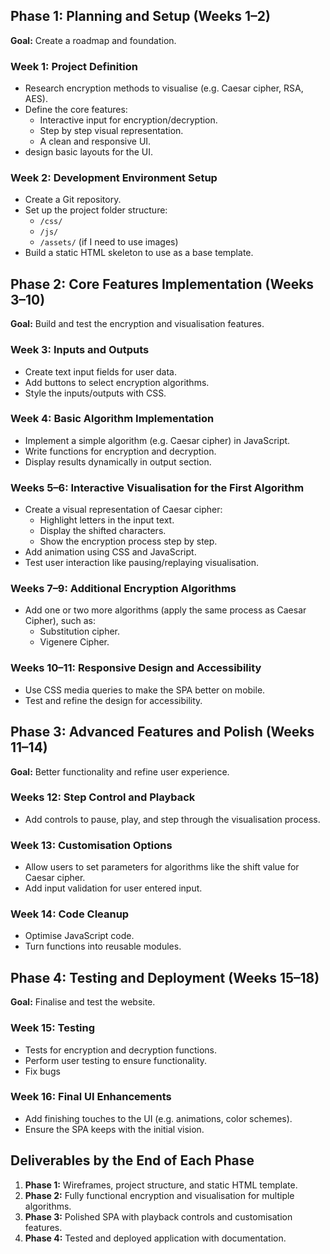 ## Phase 1: Planning and Setup (Weeks 1–2)
**Goal:** Create a roadmap and foundation.

### Week 1: Project Definition
* Research encryption methods to visualise (e.g. Caesar cipher, RSA, AES).
* Define the core features:
  * Interactive input for encryption/decryption.
  * Step by step visual representation.
  * A clean and responsive UI.
* design basic layouts for the UI.

### Week 2: Development Environment Setup
* Create a Git repository.
* Set up the project folder structure:
  * `/css/`
  * `/js/`
  * `/assets/` (if I need to use images)
* Build a static HTML skeleton to use as a base template.

## Phase 2: Core Features Implementation (Weeks 3–10)
**Goal:** Build and test the encryption and visualisation features.

### Week 3: Inputs and Outputs
* Create text input fields for user data.
* Add buttons to select encryption algorithms.
* Style the inputs/outputs with CSS.

### Week 4: Basic Algorithm Implementation
* Implement a simple algorithm (e.g. Caesar cipher) in JavaScript.
* Write functions for encryption and decryption.
* Display results dynamically in output section.

### Weeks 5–6: Interactive Visualisation for the First Algorithm
* Create a visual representation of Caesar cipher:
  * Highlight letters in the input text.
  * Display the shifted characters.
  * Show the encryption process step by step.
* Add animation using CSS and JavaScript.
* Test user interaction like pausing/replaying visualisation.

### Weeks 7–9: Additional Encryption Algorithms
* Add one or two more algorithms (apply the same process as Caesar Cipher), such as:
  * Substitution cipher.
  * Vigenere Cipher.

### Weeks 10–11: Responsive Design and Accessibility
* Use CSS media queries to make the SPA better on mobile.
* Test and refine the design for accessibility.

## Phase 3: Advanced Features and Polish (Weeks 11–14)
 **Goal:** Better functionality and refine user experience.

### Weeks 12: Step Control and Playback
* Add controls to pause, play, and step through the visualisation process.

### Week 13: Customisation Options
* Allow users to set parameters for algorithms like the shift value for Caesar cipher.
* Add input validation for user entered input.
  
### Week 14: Code Cleanup
* Optimise JavaScript code.
* Turn functions into reusable modules.

## Phase 4: Testing and Deployment (Weeks 15–18)
**Goal:** Finalise and test the website.

### Week 15: Testing
* Tests for encryption and decryption functions.
* Perform user testing to ensure functionality.
* Fix bugs

### Week 16: Final UI Enhancements
* Add finishing touches to the UI (e.g. animations, color schemes).
* Ensure the SPA keeps with the initial vision.
  
## Deliverables by the End of Each Phase
1. **Phase 1:** Wireframes, project structure, and static HTML template.
2. **Phase 2:** Fully functional encryption and visualisation for multiple algorithms.
3. **Phase 3:** Polished SPA with playback controls and customisation features.
4. **Phase 4:** Tested and deployed application with documentation.
